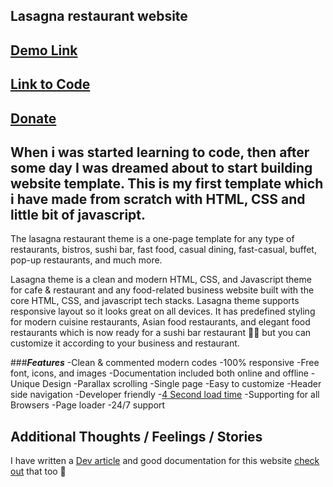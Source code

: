 ## Lasagna restaurant website


## [Demo Link](https://atulprajapati.in/lasagna/)
 

## [Link to Code](https://imojo.in/2hnrreb)


## [Donate](https://instamojo.com/@atulcodex)


[Note]: # (Our markdown editor supports pretty embeds. If you're sharing a GitHub repo, try this syntax: `{% github link_to_your_repo %}`)

## When i was started learning to code, then after some day I was dreamed about to start building website template. This is my first template which i have made from scratch with HTML, CSS and little bit of javascript.

The lasagna restaurant theme is a one-page template for any type of restaurants, bistros, sushi bar, fast food, casual dining, fast-casual, buffet, pop-up restaurants, and much more.

Lasagna theme is a clean and modern HTML, CSS, and Javascript theme for cafe & restaurant and any food-related business website built with the core HTML, CSS, and javascript tech stacks. Lasagna theme supports responsive layout so it looks great on all devices. It has predefined styling for modern cuisine restaurants, Asian food restaurants, and elegant food restaurants which is now ready for a sushi bar restaurant 🍣🍥 but you can customize it according to your business and restaurant.

###***Features***
-Clean & commented modern codes
-100% responsive
-Free font, icons, and images
-Documentation included both online and offline
-Unique Design
-Parallax scrolling
-Single page
-Easy to customize
-Header side navigation
-Developer friendly
-[4 Second load time](https://atulprajapati.in/wp-content/uploads/2020/05/Lasagna-restaurant-theme-speed-report.pdf)
-Supporting for all Browsers
-Page loader
-24/7 support

## Additional Thoughts / Feelings / Stories
I have written a [Dev article](https://dev.to/atulcodex/i-made-a-free-theme-1j0f) and good documentation for this website [check out](https://atulprajapati.in/lasagna/doc/) that too 🤞